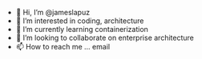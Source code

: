 - 👋 Hi, I’m @jameslapuz
- 👀 I’m interested in coding, architecture 
- 🌱 I’m currently learning containerization  
- 💞️ I’m looking to collaborate on enterprise architecture
- 📫 How to reach me ... email

<!---
jameslapuz/jameslapuz is a ✨ special ✨ repository because its `README.md` (this file) appears on your GitHub profile.
You can click the Preview link to take a look at your changes.
--->
